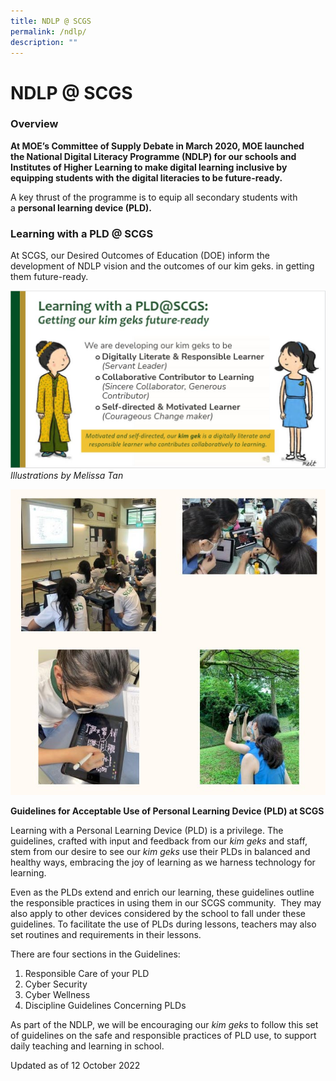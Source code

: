 ```yaml
---
title: NDLP @ SCGS
permalink: /ndlp/
description: ""
---
```

# **NDLP @ SCGS**

### Overview 

**At MOE’s Committee of Supply Debate in March 2020, MOE launched the National Digital Literacy Programme (NDLP) for our schools and Institutes of Higher Learning to make digital learning inclusive by equipping students with the digital literacies to be future-ready.** 

A key thrust of the programme is to equip all secondary students with a **personal learning device (PLD).** 

### Learning with a PLD @ SCGS

At SCGS, our Desired Outcomes of Education (DOE) inform the development of NDLP vision and the outcomes of our kim geks. in getting them future-ready.

![](/images/Getting-our-Kim-Gek-future-ready.jpg)
_Illustrations by Melissa Tan_

![](/images/NDLP_Overview.jpg)

**Guidelines for Acceptable Use of Personal Learning Device (PLD) at SCGS**

Learning with a Personal Learning Device (PLD) is a privilege. The guidelines, crafted with input and feedback from our _kim geks_ and staff, stem from our desire to see our _kim geks_ use their PLDs in balanced and healthy ways, embracing the joy of learning as we harness technology for learning. 

Even as the PLDs extend and enrich our learning, these guidelines outline the responsible practices in using them in our SCGS community.  They may also apply to other devices considered by the school to fall under these guidelines. To facilitate the use of PLDs during lessons, teachers may also set routines and requirements in their lessons.

There are four sections in the Guidelines: 

1.  Responsible Care of your PLD
2.  Cyber Security
3.  Cyber Wellness
4.  Discipline Guidelines Concerning PLDs

As part of the NDLP, we will be encouraging our _kim geks_ to follow this set of guidelines on the safe and responsible practices of PLD use, to support daily teaching and learning in school. 

Updated as of 12 October 2022